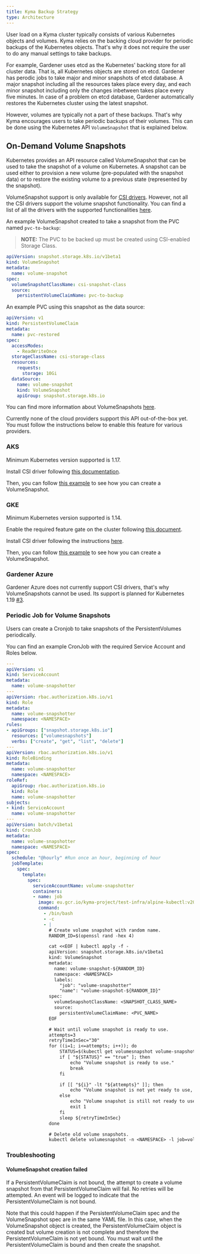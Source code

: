 ```yaml
---
title: Kyma Backup Strategy
type: Architecture
---
```


User load on a Kyma cluster typically consists of various Kubernetes objects and volumes. Kyma relies on the backing cloud provider for periodic backups of the Kubernetes objects. That's why it does not require the user to do any manual settings to take backups.

For example, Gardener uses etcd as the Kubernetes' backing store for all cluster data. That is, all Kubernetes objects are stored on etcd. Gardener has perodic jobs to take major and minor snapshots of etcd database. A major snapshot including all the resources takes place every day, and each minor snapshot including only the changes inbetween takes place every five minutes. In case of a problem on etcd database, Gardener automatically restores the Kubernetes cluster using the latest snapshot.

However, volumes are typically not a part of these backups. That's why Kyma encourages users to take periodic backups of their volumes. This can be done using the Kubernetes API `VolumeSnapshot` that is explained below.

## On-Demand Volume Snapshots

Kubernetes provides an API resource called VolumeSnapshot that can be used to take the snapshot of a volume on Kubernetes. A snapshot can be used either to provision a new volume (pre-populated with the snapshot data) or to restore the existing volume to a previous state (represented by the snapshot).

VolumeSnapshot support is only available for [CSI drivers](https://kubernetes-csi.github.io/docs/). However, not all the CSI drivers support the volume snapshot functionality. You can find a list of all the drivers with the supported functionalities [here](https://kubernetes-csi.github.io/docs/drivers.html).

An example VolumeSnapshot created to take a snapshot from the PVC named `pvc-to-backup`:

> **NOTE:** The PVC to be backed up must be created using CSI-enabled Storage Class.

```yaml
apiVersion: snapshot.storage.k8s.io/v1beta1
kind: VolumeSnapshot
metadata:
  name: volume-snapshot
spec:
  volumeSnapshotClassName: csi-snapshot-class
  source:
    persistentVolumeClaimName: pvc-to-backup
```

An example PVC using this snapshot as the data source:

```yaml
apiVersion: v1
kind: PersistentVolumeClaim
metadata:
  name: pvc-restored
spec:
  accessModes:
    - ReadWriteOnce
  storageClassName: csi-storage-class
  resources:
    requests:
      storage: 10Gi
  dataSource:
    name: volume-snapshot
    kind: VolumeSnapshot
    apiGroup: snapshot.storage.k8s.io
```

You can find more information about VolumeSnapshots [here](https://kubernetes.io/docs/concepts/storage/volume-snapshots/).

Currently none of the cloud providers support this API out-of-the-box yet. You must follow the instructions below to enable this feature for various providers.

### AKS

Minimum Kubernetes version supported is 1.17.

Install CSI driver following [this documentation](https://github.com/kubernetes-sigs/azuredisk-csi-driver/blob/master/docs/install-csi-driver-master.md).

Then, you can follow [this example](https://github.com/kubernetes-sigs/azuredisk-csi-driver/tree/master/deploy/example/snapshot) to see how you can create a VolumeSnapshot.

### GKE

Minimum Kubernetes version supported is 1.14.

Enable the required feature gate on the cluster following [this document](https://cloud.google.com/kubernetes-engine/docs/how-to/gce-pd-csi-driver#enabling_on_a_new_cluster).

Install CSI driver following the instructions [here](https://github.com/kubernetes-sigs/gcp-compute-persistent-disk-csi-driver/blob/master/docs/kubernetes/user-guides/snapshots.md#kubernetes-snapshots-user-guide-alpha).

Then, you can follow [this example](https://github.com/kubernetes-sigs/gcp-compute-persistent-disk-csi-driver/blob/master/docs/kubernetes/user-guides/snapshots.md#snapshot-example) to see how you can create a VolumeSnapshot.

### Gardener Azure

Gardener Azure does not currently support CSI drivers, that's why VolumeSnapshots cannot be used. Its support is planned for Kubernetes 1.19 [#3](https://github.com/gardener/gardener-extension-provider-azure/issues/3).

### Periodic Job for Volume Snapshots

Users can create a Cronjob to take snapshots of the PersistentVolumes periodically.

You can find an example CronJob with the required Service Account and Roles below.

```yaml
---
apiVersion: v1
kind: ServiceAccount
metadata:
  name: volume-snapshotter
---
apiVersion: rbac.authorization.k8s.io/v1
kind: Role
metadata:
  name: volume-snapshotter
  namespace: <NAMESPACE>
rules:
- apiGroups: ["snapshot.storage.k8s.io"]
  resources: ["volumesnapshots"]
  verbs: ["create", "get", "list", "delete"]
---
apiVersion: rbac.authorization.k8s.io/v1
kind: RoleBinding
metadata:
  name: volume-snapshotter
  namespace: <NAMESPACE>
roleRef:
  apiGroup: rbac.authorization.k8s.io
  kind: Role
  name: volume-snapshotter
subjects:
- kind: ServiceAccount
  name: volume-snapshotter
---
apiVersion: batch/v1beta1
kind: CronJob
metadata:
  name: volume-snapshotter
  namespace: <NAMESPACE>
spec:
  schedule: "@hourly" #Run once an hour, beginning of hour
  jobTemplate:
    spec:
      template:
        spec:
          serviceAccountName: volume-snapshotter
          containers:
          - name: job
            image: eu.gcr.io/kyma-project/test-infra/alpine-kubectl:v20200310-5f52f407
            command:
              - /bin/bash
              - -c
              - |
                # Create volume snapshot with random name.
                RANDOM_ID=$(openssl rand -hex 4)

                cat <<EOF | kubectl apply -f -
                apiVersion: snapshot.storage.k8s.io/v1beta1
                kind: VolumeSnapshot
                metadata:
                  name: volume-snapshot-${RANDOM_ID}
                  namespace: <NAMESPACE>
                  labels:
                    "job": "volume-snapshotter"
                    "name": "volume-snapshot-${RANDOM_ID}"
                spec:
                  volumeSnapshotClassName: <SNAPSHOT_CLASS_NAME>
                  source:
                    persistentVolumeClaimName: <PVC_NAME>
                EOF

                # Wait until volume snapshot is ready to use.
                attempts=3
                retryTimeInSec="30"
                for ((i=1; i<=attempts; i++)); do
                    STATUS=$(kubectl get volumesnapshot volume-snapshot-${RANDOM_ID} -n <NAMESPACE> -o jsonpath='{.status.readyToUse}')
                    if [ "${STATUS}" == "true" ]; then
                        echo "Volume snapshot is ready to use."
                        break
                    fi

                    if [[ "${i}" -lt "${attempts}" ]]; then
                        echo "Volume snapshot is not yet ready to use, let's wait ${retryTimeInSec} seconds and retry. Attempts ${i} of ${attempts}."
                    else
                        echo "Volume snapshot is still not ready to use after ${attempts} attempts, giving up."
                        exit 1
                    fi
                    sleep ${retryTimeInSec}
                done

                # Delete old volume snapshots.
                kubectl delete volumesnapshot -n <NAMESPACE> -l job=volume-snapshotter,name!=volume-snapshot-${RANDOM_ID}
```

### Troubleshooting

#### VolumeSnapshot creation failed

If a PersistentVolumeClaim is not bound, the attempt to create a volume snapshot from that PersistentVolumeClaim will fail. No retries will be attempted. An event will be logged to indicate that the PersistentVolumeClaim is not bound.

Note that this could happen if the PersistentVolumeClaim spec and the VolumeSnapshot spec are in the same YAML file. In this case, when the VolumeSnapshot object is created, the PersistentVolumeClaim object is created but volume creation is not complete and therefore the PersistentVolumeClaim is not yet bound. You must wait until the PersistentVolumeClaim is bound and then create the snapshot.
